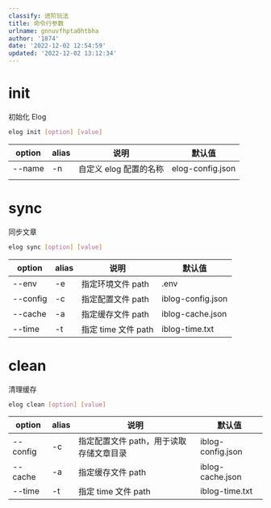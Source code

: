 ```yaml
---
classify: 进阶玩法
title: 命令行参数
urlname: gnnuvfhpta0htbha
author: '1874'
date: '2022-12-02 12:54:59'
updated: '2022-12-02 13:12:34'
---
```

# init

初始化 Elog

```bash
elog init [option] [value]
```

| option | alias | 说明                   | 默认值           |
| ------ | ----- | ---------------------- | ---------------- |
| --name | -n    | 自定义 elog 配置的名称 | elog-config.json |
|        |       |                        |                  |

# sync

同步文章

```bash
elog sync [option] [value]
```

| option   | alias | 说明                | 默认值            |
| -------- | ----- | ------------------- | ----------------- |
| --env    | -e    | 指定环境文件 path   | .env              |
| --config | -c    | 指定配置文件 path   | iblog-config.json |
| --cache  | -a    | 指定缓存文件 path   | iblog-cache.json  |
| --time   | -t    | 指定 time 文件 path | iblog-time.txt    |

# clean

清理缓存

```bash
elog clean [option] [value]
```

| option   | alias | 说明                                    | 默认值            |
| -------- | ----- | --------------------------------------- | ----------------- |
| --config | -c    | 指定配置文件 path，用于读取存储文章目录 | iblog-config.json |
| --cache  | -a    | 指定缓存文件 path                       | iblog-cache.json  |
| --time   | -t    | 指定 time 文件 path                     | iblog-time.txt    |
